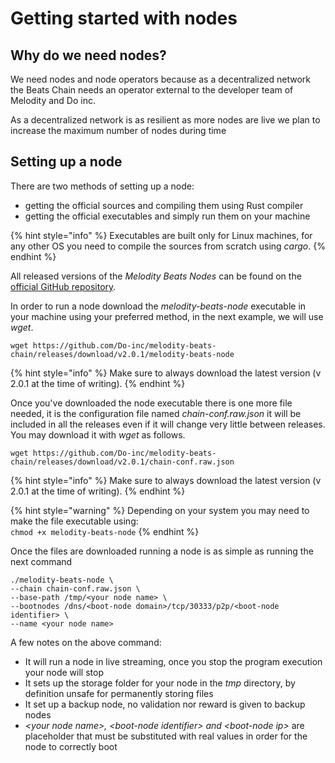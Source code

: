 # Getting started with nodes

## Why do we need nodes?

We need nodes and node operators because as a decentralized network the Beats Chain needs an operator external to the developer team of Melodity and Do inc.

As a decentralized network is as resilient as more nodes are live we plan to increase the maximum number of nodes during time

## Setting up a node

There are two methods of setting up a node:

* getting the official sources and compiling them using Rust compiler
* getting the official executables and simply run them on your machine

{% hint style="info" %}
Executables are built only for Linux machines, for any other OS you need to compile the sources from scratch using _cargo_.
{% endhint %}

All released versions of the _Melodity Beats Nodes_ can be found on the [official GitHub repository](https://github.com/Do-inc/melodity-beats-chain/releases).&#x20;

In order to run a node download the _melodity-beats-node_ executable in your machine using your preferred method, in the next example, we will use _wget_.

```
wget https://github.com/Do-inc/melodity-beats-chain/releases/download/v2.0.1/melodity-beats-node
```

{% hint style="info" %}
Make sure to always download the latest version (v 2.0.1 at the time of writing).
{% endhint %}

Once you've downloaded the node executable there is one more file needed, it is the configuration file named _chain-conf.raw.json_ it will be included in all the releases even if it will change very little between releases. You may download it with _wget_ as follows.

```
wget https://github.com/Do-inc/melodity-beats-chain/releases/download/v2.0.1/chain-conf.raw.json
```

{% hint style="info" %}
Make sure to always download the latest version (v 2.0.1 at the time of writing).
{% endhint %}

{% hint style="warning" %}
Depending on your system you may need to make the file executable using:\
`chmod +x melodity-beats-node`
{% endhint %}

Once the files are downloaded running a node is as simple as running the next command

```
./melodity-beats-node \ 
--chain chain-conf.raw.json \
--base-path /tmp/<your node name> \
--bootnodes /dns/<boot-node domain>/tcp/30333/p2p/<boot-node identifier> \
--name <your node name>
```

A few notes on the above command:

* It will run a node in live streaming, once you stop the program execution your node will stop
* It sets up the storage folder for your node in the _tmp_ directory, by definition unsafe for permanently storing files
* It set up a backup node, no validation nor reward is given to backup nodes
* _\<your node name>,_ _\<boot-node identifier> and \<boot-node ip>_ are placeholder that must be substituted with real values in order for the node to correctly boot
